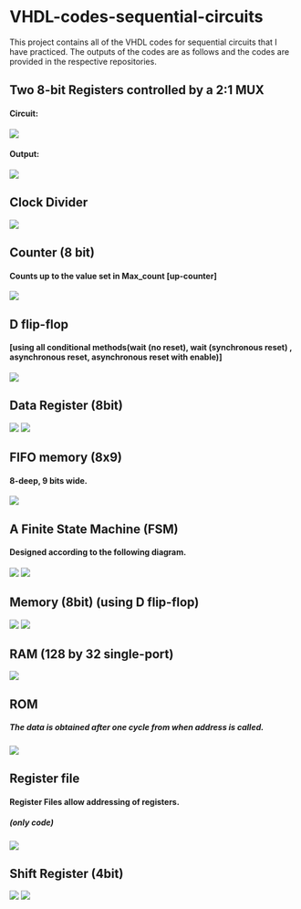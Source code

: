 # VHDL-codes-sequential-circuits

This project contains all of the VHDL codes for sequential circuits that I have practiced.
The outputs of the codes are as follows and the codes are provided in the respective repositories.

## Two 8-bit Registers controlled by a 2:1 MUX
#### Circuit:
![](ex_24_ckt.png)

#### Output:
![](ex_24_op.png)

## Clock Divider
![](Clock%20Divider/clk_div.png)

## Counter (8 bit)
#### Counts up to the value set in Max_count [up-counter]
![](Counter%20(8bit)/Counter.png)

## D flip-flop
#### [using all conditional methods(wait (no reset), wait (synchronous reset) , asynchronous reset, asynchronous reset with enable)]
![](D%20flip-flop/D_flip_flop.png)

## Data Register (8bit)
![](Data%20Register%20(8bit)/data_reg.png)
![](Data%20Register%20(8bit)/data_reg_op.png)

## FIFO memory (8x9)
#### 8-deep, 9 bits wide.
![](FIFO%20memory%20(8x9)/fifo.png)

## A Finite State Machine (FSM)
#### Designed according to the following diagram.
![](FSM/fig.png)
![](FSM/FSM_op.png)

## Memory (8bit) (using D flip-flop)
![](Memory%20(using%20D%20flip-flop)/Memory_Dff.png)
![](Memory%20(using%20D%20flip-flop)/Memory_Dff2.png)

## RAM (128 by 32 single-port)
![](RAM%20(Single%20port)/RAM%20(128%20by%2032)%20(single-port).png)

## ROM
##### The data is obtained after one cycle from when address is called. 
![](ROM/ROM.png)

## Register file
#### Register Files allow addressing of registers.
##### (only code) 
![](Register%20File/Register_File_fig.png)

## Shift Register (4bit)
![](Shift%20Register%20(4bit)/Shift_Register.png)
![](Shift%20Register%20(4bit)/Shift_Register_op.png)
